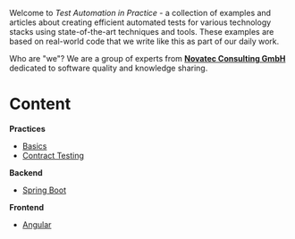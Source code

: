 Welcome to _Test Automation in Practice_ - a collection of examples and articles about creating efficient automated tests for various technology stacks using state-of-the-art techniques and tools. These examples are based on real-world code that we write like this as part of our daily work.

Who are "we"? We are a group of experts from [**Novatec Consulting GmbH**](https://www.novatec-gmbh.de) dedicated to software quality and knowledge sharing.

# Content

**Practices**
  - [Basics](https://github.com/testautomation-in-practice/basics)
  - [Contract Testing](https://github.com/testautomation-in-practice/cnt-contract-testing)

**Backend**
  - [Spring Boot](https://github.com/testautomation-in-practice/cnt-spring-boot)

**Frontend**
  - [Angular](https://github.com/testautomation-in-practice/cnt-angular)
